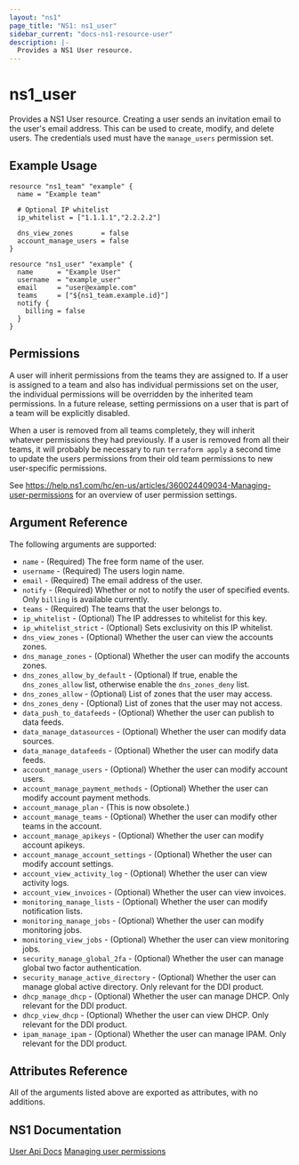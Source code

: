 ```yaml
---
layout: "ns1"
page_title: "NS1: ns1_user"
sidebar_current: "docs-ns1-resource-user"
description: |-
  Provides a NS1 User resource.
---
```


# ns1\_user

Provides a NS1 User resource. Creating a user sends an invitation email to the
user's email address. This can be used to create, modify, and delete users.
The credentials used must have the `manage_users` permission set.

## Example Usage

```hcl
resource "ns1_team" "example" {
  name = "Example team"

  # Optional IP whitelist
  ip_whitelist = ["1.1.1.1","2.2.2.2"]

  dns_view_zones       = false
  account_manage_users = false
}

resource "ns1_user" "example" {
  name      = "Example User"
  username  = "example_user"
  email     = "user@example.com"
  teams     = ["${ns1_team.example.id}"]
  notify {
    billing = false
  }
}
```

## Permissions
A user will inherit permissions from the teams they are assigned to.
If a user is assigned to a team and also has individual permissions set on the user, the individual permissions
will be overridden by the inherited team permissions.
In a future release, setting permissions on a user that is part of a team will be explicitly disabled.

When a user is removed from all teams completely, they will inherit whatever permissions they had previously.
If a user is removed from all their teams, it will probably be necessary to run `terraform apply` a second time
to update the users permissions from their old team permissions to new user-specific permissions.

See https://help.ns1.com/hc/en-us/articles/360024409034-Managing-user-permissions for an overview of user permission settings.

## Argument Reference

The following arguments are supported:

* `name` - (Required) The free form name of the user.
* `username` - (Required) The users login name.
* `email` - (Required) The email address of the user.
* `notify` - (Required) Whether or not to notify the user of specified events. Only `billing` is available currently.
* `teams` - (Required) The teams that the user belongs to.
* `ip_whitelist` - (Optional) The IP addresses to whitelist for this key.
* `ip_whitelist_strict` - (Optional) Sets exclusivity on this IP whitelist.
* `dns_view_zones` - (Optional) Whether the user can view the accounts zones.
* `dns_manage_zones` - (Optional) Whether the user can modify the accounts zones.
* `dns_zones_allow_by_default` - (Optional) If true, enable the `dns_zones_allow` list, otherwise enable the `dns_zones_deny` list.
* `dns_zones_allow` - (Optional) List of zones that the user may access.
* `dns_zones_deny` - (Optional) List of zones that the user may not access.
* `data_push_to_datafeeds` - (Optional) Whether the user can publish to data feeds.
* `data_manage_datasources` - (Optional) Whether the user can modify data sources.
* `data_manage_datafeeds` - (Optional) Whether the user can modify data feeds.
* `account_manage_users` - (Optional) Whether the user can modify account users.
* `account_manage_payment_methods` - (Optional) Whether the user can modify account payment methods.
* `account_manage_plan` - (This is now obsolete.)
* `account_manage_teams` - (Optional) Whether the user can modify other teams in the account.
* `account_manage_apikeys` - (Optional) Whether the user can modify account apikeys.
* `account_manage_account_settings` - (Optional) Whether the user can modify account settings.
* `account_view_activity_log` - (Optional) Whether the user can view activity logs.
* `account_view_invoices` - (Optional) Whether the user can view invoices.
* `monitoring_manage_lists` - (Optional) Whether the user can modify notification lists.
* `monitoring_manage_jobs` - (Optional) Whether the user can modify monitoring jobs.
* `monitoring_view_jobs` - (Optional) Whether the user can view monitoring jobs.
* `security_manage_global_2fa` - (Optional) Whether the user can manage global two factor authentication.
* `security_manage_active_directory` - (Optional) Whether the user can manage global active directory.
Only relevant for the DDI product.
* `dhcp_manage_dhcp` - (Optional) Whether the user can manage DHCP.
Only relevant for the DDI product.
* `dhcp_view_dhcp` - (Optional) Whether the user can view DHCP.
Only relevant for the DDI product.
* `ipam_manage_ipam` - (Optional) Whether the user can manage IPAM.
Only relevant for the DDI product.

## Attributes Reference

All of the arguments listed above are exported as attributes, with no
additions.

## NS1 Documentation

[User Api Docs](https://ns1.com/api#user)
[Managing user permissions](https://help.ns1.com/hc/en-us/articles/360024409034-Managing-user-permissions)

